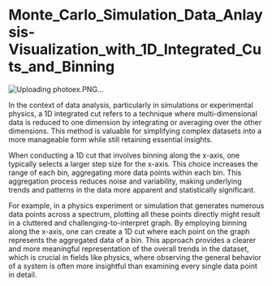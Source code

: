# Monte_Carlo_Simulation_Data_Anlaysis-Visualization_with_1D_Integrated_Cuts_and_Binning

![Uploading photoex.PNG…]()

In the context of data analysis, particularly in simulations or experimental physics, a 1D integrated cut refers to a technique where multi-dimensional data is reduced to one dimension by integrating or averaging over the other dimensions. This method is valuable for simplifying complex datasets into a more manageable form while still retaining essential insights.

When conducting a 1D cut that involves binning along the x-axis, one typically selects a larger step size for the x-axis. This choice increases the range of each bin, aggregating more data points within each bin. This aggregation process reduces noise and variability, making underlying trends and patterns in the data more apparent and statistically significant.

For example, in a physics experiment or simulation that generates numerous data points across a spectrum, plotting all these points directly might result in a cluttered and challenging-to-interpret graph. By employing binning along the x-axis, one can create a 1D cut where each point on the graph represents the aggregated data of a bin. This approach provides a clearer and more meaningful representation of the overall trends in the dataset, which is crucial in fields like physics, where observing the general behavior of a system is often more insightful than examining every single data point in detail.
